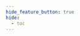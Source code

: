 ```yaml
---
hide_feature_button: true
hide:
  - toc
---
```


<h1></h1>

<swagger-ui src="https://prices.curve.finance/feeds-docs/openapi.json"></swagger-ui>
